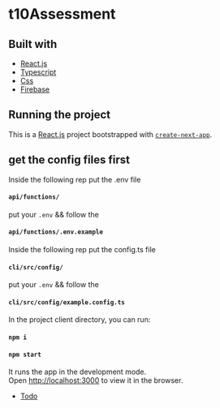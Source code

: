 # t10Assessment


## Built with
* [React.js](https://nextjs.org/)
* [Typescript](https://www.typescriptlang.org/)
* [Css](https://sass-lang.com/)
* [Firebase](https://www.themoviedb.org/)


## Running the project
This is a [React.js](https://nextjs.org/) project bootstrapped with [`create-next-app`](https://github.com/vercel/next.js/tree/canary/packages/create-next-app).

## get the config files first
Inside the following rep put the .env file
#### `api/functions/`
put your `.env` && follow the 
#### `api/functions/.env.example`

Inside the following rep put the config.ts file
#### `cli/src/config/`
put your `.env` && follow the 
#### `cli/src/config/example.config.ts`

In the project client directory, you can run:
#### `npm i`
#### `npm start`

It runs the app in the development mode.<br />
Open [http://localhost:3000](http://localhost:3000) to view it in the browser. 

* [Todo](https://github.com/Guilherme-del/t10Assessment/releases/tag/0.0.4)
